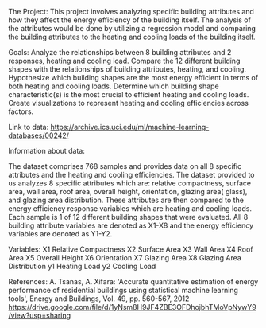 The Project: 
This project involves analyzing specific building attributes and how they affect the energy efficiency of the building itself. The analysis of the attributes would be done by utilizing a regression model and comparing the building attributes to the heating and cooling loads of the building itself.

Goals: 
Analyze the relationships between 8 building attributes and 2 responses, heating and cooling load.
Compare the 12 different building shapes with the relationships of building attributes, heating, and cooling. 
Hypothesize which building shapes are the most energy efficient in terms of both heating and cooling loads. 
Determine which building shape characteristic(s) is the most crucial to efficient heating and cooling loads.
Create visualizations to represent heating and cooling efficiencies across factors.

Link to data:
https://archive.ics.uci.edu/ml/machine-learning-databases/00242/

Information about data:

The dataset comprises 768 samples and provides data on all 8 specific attributes and the heating and cooling efficiencies. The dataset provided to us analyzes 8 specific attributes which are: relative compactness, surface area, wall area, roof area, overall height, orientation, glazing area( glass), and glazing area distribution. These attributes are then compared to the energy efficiency response variables which are heating and cooling loads. Each sample is 1 of 12 different building shapes that were evaluated. All 8 building attribute variables are denoted as X1-X8 and the energy efficiency variables are denoted as Y1-Y2.

Variables:
X1 Relative Compactness
X2 Surface Area
X3 Wall Area
X4 Roof Area
X5 Overall Height
X6 Orientation
X7 Glazing Area
X8 Glazing Area Distribution
y1 Heating Load
y2 Cooling Load

References:
A. Tsanas, A. Xifara: 'Accurate quantitative estimation of energy performance of residential buildings using statistical machine learning tools', Energy and Buildings, Vol. 49, pp. 560-567, 2012 
https://drive.google.com/file/d/1yNsm8H9JF4ZBE3OFDhojbhTMoVpNywY9/view?usp=sharing
